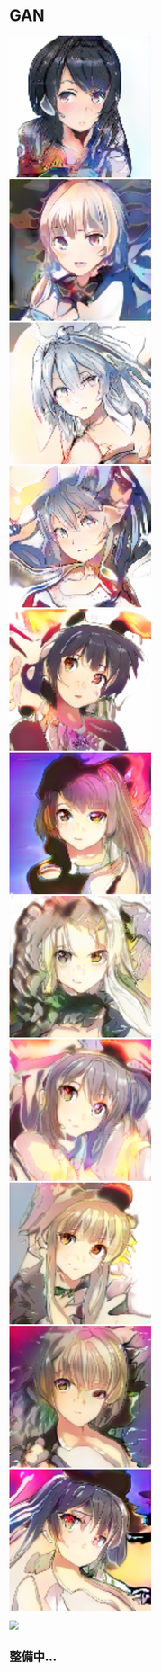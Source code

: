 # GAN
<img src="https://github.com/agis09/GAN/blob/master/result/140.png" width=50% height=50%>
<img src="https://github.com/agis09/GAN/blob/master/result/155.png" width=50% height=50%>
<img src="https://github.com/agis09/GAN/blob/master/result/4.png" width=50% height=50%>
<img src="https://github.com/agis09/GAN/blob/master/result/7.png" width=50% height=50%>
<img src="https://github.com/agis09/GAN/blob/master/result/img12.png" width=50% height=50%>
<img src="https://github.com/agis09/GAN/blob/master/result/img39.png" width=50% height=50%>

<img src="https://github.com/agis09/GAN/blob/master/result/img48.png" width=50% height=50%>
<img src="https://github.com/agis09/GAN/blob/master/result/img55.png" width=50% height=50%>
<img src="https://github.com/agis09/GAN/blob/master/result/img67.png" width=50% height=50%>
<img src="https://github.com/agis09/GAN/blob/master/result/img76.png" width=50% height=50%>
<img src="https://github.com/agis09/GAN/blob/master/result/img91.png" width=50% height=50%>


![](https://github.com/agis09/GAN/blob/master/result/gif/tmp_1.gif)

## 整備中...